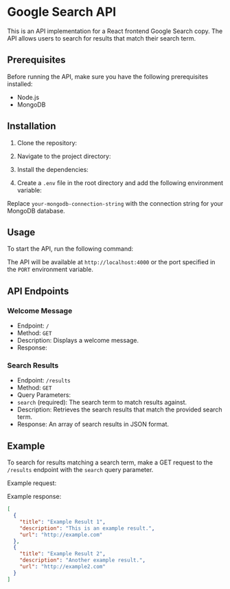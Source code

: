 # Google Search API

This is an API implementation for a React frontend Google Search copy. The API allows users to search for results that match their search term.

## Prerequisites

Before running the API, make sure you have the following prerequisites installed:

- Node.js
- MongoDB

## Installation

1. Clone the repository:

2. Navigate to the project directory:

3. Install the dependencies:

4. Create a `.env` file in the root directory and add the following environment variable:

Replace `your-mongodb-connection-string` with the connection string for your MongoDB database.

## Usage

To start the API, run the following command:

The API will be available at `http://localhost:4000` or the port specified in the `PORT` environment variable.

## API Endpoints

### Welcome Message

- Endpoint: `/`
- Method: `GET`
- Description: Displays a welcome message.
- Response:

### Search Results

- Endpoint: `/results`
- Method: `GET`
- Query Parameters:
- `search` (required): The search term to match results against.
- Description: Retrieves the search results that match the provided search term.
- Response: An array of search results in JSON format.

## Example

To search for results matching a search term, make a GET request to the `/results` endpoint with the `search` query parameter.

Example request:

Example response:

```json
[
  {
    "title": "Example Result 1",
    "description": "This is an example result.",
    "url": "http://example.com"
  },
  {
    "title": "Example Result 2",
    "description": "Another example result.",
    "url": "http://example2.com"
  }
]
```
